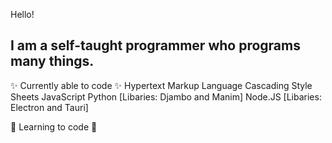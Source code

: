 Hello!

I am a self-taught programmer who programs many things.
---
✨ Currently able to code ✨
Hypertext Markup Language
Cascading Style Sheets
JavaScript
Python [Libaries: Djambo and Manim]
Node.JS [Libaries: Electron and Tauri]

🚧 Learning to code 🚧

<!---
CallenPotatoes/CallenPotatoes is a ✨ special ✨ repository because its `README.md` (this file) appears on your GitHub profile.
You can click the Preview link to take a look at your changes.
--->
